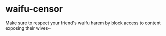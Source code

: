 # waifu-censor
Make sure to respect your friend's waifu harem by block access to content exposing their wives~
